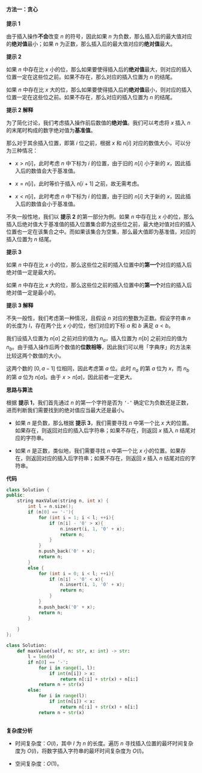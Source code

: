 #### 方法一：贪心

**提示 $1$**

由于插入操作**不会**改变 $n$ 的符号，因此如果 $n$ 为负数，那么插入后的最大值对应的**绝对值**最小；如果 $n$ 为正数，那么插入后的最大值对应的**绝对值**最大。

**提示 $2$**

如果 $n$ 中存在比 $x$ 小的位，那么如果要使得插入后的**绝对值**最大，则对应的插入位置一定在这些位之前。如果不存在，那么对应的插入位置为 $n$ 的结尾。

如果 $n$ 中存在比 $x$ 大的位，那么如果要使得插入后的**绝对值**最小，则对应的插入位置一定在这些位之前。如果不存在，那么对应的插入位置为 $n$ 的结尾。

**提示 $2$ 解释**

为了简化讨论，我们考虑插入操作前后数值的**绝对值**。我们可以考虑将 $x$ 插入 $n$ 的末尾时构成的数字绝对值为**基准值**。

那么对于其余插入位置，即第 $i$ 位之前，根据 $x$ 和 $n[i]$ 对应的数值大小，可以分为三种情况：

- $x > n[i]$，此时考虑 $n$ 中下标为 $i$ 的位置，由于旧的 $n[i]$ 小于新的 $x$，因此插入后的数值会大于基准值。

- $x = n[i]$，此时等价于插入 $n[i+1]$ 之前，故无需考虑。

- $x < n[i]$，此时考虑 $n$ 中下标为 $i$ 的位置，由于旧的 $n[i]$ 大于新的 $x$，因此插入后的数值会小于基准值。

不失一般性地，我们以 **提示 $2$** 的第一部分为例。如果 $n$ 中存在比 $x$ 小的位，那么插入后绝对值大于基准值的插入位置集合即为这些位之前，最大绝对值对应的插入位置也一定在该集合之中。而如果该集合为空集，那么最大值即为基准值，对应的插入位置为 $n$ 结尾。

**提示 $3$**

如果 $n$ 中存在比 $x$ 小的位，那么这些位之前的插入位置中的**第一个**对应的插入后绝对值一定是最大的。

如果 $n$ 中存在比 $x$ 大的位，那么这些位之前的插入位置中的**第一个**对应的插入后绝对值一定是最小的。

**提示 $3$ 解释**

不失一般性，我们考虑第一种情况，且假设 $n$ 对应的整数为正数。假设字符串 $n$ 的长度为 $l$，存在两个比 $x$ 小的位，他们对应的下标 $a$ 和 $b$ 满足 $a < b$。

我们设插入位置为 $n[a]$ 之前对应的值为 $n_a$，插入位置为 $n[b]$ 之前对应的值为 $n_b$。由于插入操作后两个数值的**位数相等**，因此我们可以用「字典序」的方法来比较这两个数值的大小。

这两个数的 $[0, a-1]$ 位相同，因此考虑第 $a$ 位。此时 $n_a$ 的第 $a$ 位为 $x$，而 $n_b$ 的第 $a$ 位为 $n[a]$。由于 $x > n[a]$，因此前者一定更大。

**思路与算法**

根据 **提示 $1$**，我们首先通过 $n$ 的第一个字符是否为 $\texttt{`-'}$ 确定它为负数还是正数，进而判断我们需要找到的绝对值应当最大还是最小。

- 如果 $n$ 是负数，那么根据 **提示 $3$**，我们需要寻找 $n$ 中第一个比 $x$ 大的位置。如果存在，则返回对应的插入后字符串；如果不存在，则返回 $x$ 插入 $n$ 结尾对应的字符串。

- 如果 $n$ 是正数，类似地，我们需要寻找 $n$ 中第一个比 $x$ 小的位置。如果存在，则返回对应的插入后字符串；如果不存在，则返回 $x$ 插入 $n$ 结尾对应的字符串。

**代码**

```C++ [sol1-C++]
class Solution {
public:
    string maxValue(string n, int x) {
        int l = n.size();
        if (n[0] == '-'){
            for (int i = 1; i < l; ++i){
                if (n[i] - '0' > x){
                    n.insert(i, 1, '0' + x);
                    return n;
                }
            }
            n.push_back('0' + x);
            return n;
        }
        else {
            for (int i = 0; i < l; ++i){
                if (n[i] - '0' < x){
                    n.insert(i, 1, '0' + x);
                    return n;
                }
            }
            n.push_back('0' + x);
            return n;
        }

    }
};
```


```Python [sol1-Python3]
class Solution:
    def maxValue(self, n: str, x: int) -> str:
        l = len(n)
        if n[0] == '-':
            for i in range(1, l):
                if int(n[i]) > x:
                    return n[:i] + str(x) + n[i:]
            return n + str(x)
        else:
            for i in range(l):
                if int(n[i]) < x:
                    return n[:i] + str(x) + n[i:]
            return n + str(x)
            
```

**复杂度分析**

- 时间复杂度：$O(l)$，其中 $l$ 为 $n$ 的长度。遍历 $n$ 寻找插入位置的最坏时间复杂度为 $O(l)$，将数字插入字符串的最坏时间复杂度为 $O(l)$。
 
- 空间复杂度：$O(1)$。
